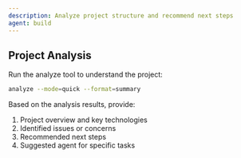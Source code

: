 ```yaml
---
description: Analyze project structure and recommend next steps
agent: build
---
```


## Project Analysis

Run the analyze tool to understand the project:

```bash
analyze --mode=quick --format=summary
```

Based on the analysis results, provide:

1. Project overview and key technologies
2. Identified issues or concerns
3. Recommended next steps
4. Suggested agent for specific tasks
